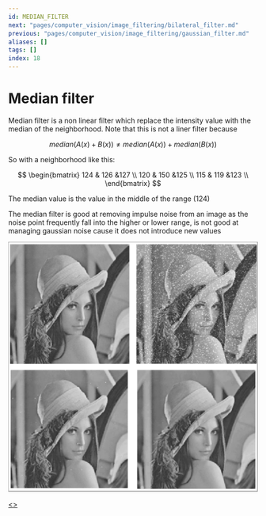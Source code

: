 ```yaml
---
id: MEDIAN_FILTER
next: "pages/computer_vision/image_filtering/bilateral_filter.md"
previous: "pages/computer_vision/image_filtering/gaussian_filter.md"
aliases: []
tags: []
index: 18
---
```


# Median filter

Median filter is a non linear filter which replace the intensity value with the median of the neighborhood.
Note that this is not a liner filter because

$$
median(A(x)+B(x)) \neq median(A(x)) + median(B(x))
$$

So with a neighborhood like this:

$$
\begin{bmatrix}
124 & 126 &127 \\
120 & 150 &125 \\
115 & 119 &123 \\
\end{bmatrix}
$$

The median value is the value in the middle of the range ($124$)

The median filter is good at removing impulse noise from an image as the noise point frequently fall into the higher or lower range, is not good at managing gaussian noise cause it does not introduce new values

![](assets/computer_vision/Pasted_image_20240229174319.png)

[<](pages/computer_vision/image_filtering/gaussian_filter.md)[>](pages/computer_vision/image_filtering/bilateral_filter.md)
